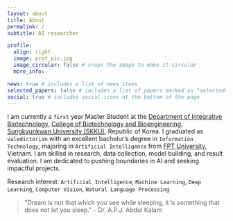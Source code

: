 ```yaml
---
layout: about
title: About
permalink: /
subtitle: AI researcher

profile:
  align: right
  image: prof_pic.jpg
  image_circular: false # crops the image to make it circular
  more_info:

news: true # includes a list of news items
selected_papers: false # includes a list of papers marked as "selected={true}"
social: true # includes social icons at the bottom of the page
---
```


I am currently a `first` year Master Student at the [Department of Integrative Biotechnology](https://skb.skku.edu/eng_gene/index.do), [College of Biotechnology and Bioengineering](https://biotech.skku.edu/eng_biotech/index.do), [Sungkyunkwan University (SKKU)](https://www.skku.edu/eng/), Republic of Korea. I graduated as `valedictorian` with an excellent bachelor’s degree in `Information Technology`, majoring in `Artificial Intelligence` from [FPT University](https://daihoc.fpt.edu.vn/en/), Vietnam. I am skilled in research, data collection, model building, and result evaluation. I am dedicated to pushing boundaries in AI and seeking impactful projects.

Research interest: `Artificial Intelligence`, `Machine Learning`, `Deep Learning`, `Computer Vision`, `Natural Language Processing`

> "Dream is not that which you see while sleeping, it is something that does not let you sleep." - Dr. A.P.J. Abdul Kalam

<!-- Write your biography here. Tell the world about yourself. Link to your favorite [subreddit](http://reddit.com). You can put a picture in, too. The code is already in, just name your picture `prof_pic.jpg` and put it in the `img/` folder.

Put your address / P.O. box / other info right below your picture. You can also disable any of these elements by editing `profile` property of the YAML header of your `_pages/about.md`. Edit `_bibliography/papers.bib` and Jekyll will render your [publications page](/al-folio/publications/) automatically.

Link to your social media connections, too. This theme is set up to use [Font Awesome icons](https://fontawesome.com/) and [Academicons](https://jpswalsh.github.io/academicons/), like the ones below. Add your Facebook, Twitter, LinkedIn, Google Scholar, or just disable all of them. -->
